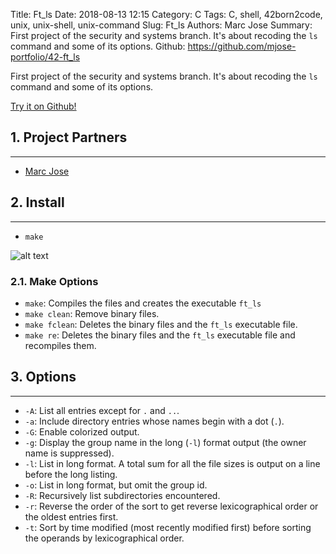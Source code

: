 Title: Ft_ls
Date: 2018-08-13 12:15
Category: C
Tags: C, shell, 42born2code, unix, unix-shell, unix-command
Slug: Ft_ls
Authors: Marc Jose
Summary: First project of the security and systems branch. It's about recoding the `ls` command and some of its options.
Github: https://github.com/mjose-portfolio/42-ft_ls


First project of the security and systems branch. It's about recoding the `ls` command and some of its options.

[Try it on Github!](https://github.com/mjose-portfolio/42-ft_ls)

## 1. Project Partners

------

- [Marc Jose](https://github.com/mjose-portfolio)

## 2. Install
------

- `make`

![alt text]({static}resources/42-Ft_ls/images/make.gif)

### 2.1. Make Options

- `make`: Compiles the files and creates the executable `ft_ls`
- `make clean`: Remove binary files.
- `make fclean`: Deletes the binary files and the `ft_ls` executable file.
- `make re`: Deletes the binary files and the `ft_ls` executable file and recompiles them.

## 3. Options
------
- `-A`: List all entries except for `.` and `..`.
- `-a`: Include directory entries whose names begin with a dot (`.`).
- `-G`: Enable colorized output.
- `-g`: Display the group name in the long (`-l`) format output (the owner name is suppressed).
- `-l`: List in long format. A total sum for all the file sizes is output on a line before the long listing.
- `-o`: List in long format, but omit the group id.
- `-R`: Recursively list subdirectories encountered.
- `-r`: Reverse the order of the sort to get reverse lexicographical order or the oldest entries first.
- `-t`: Sort by time modified (most recently modified first) before sorting the operands by lexicographical order.
